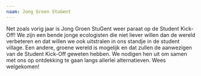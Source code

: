 ```yaml
---
naam: Jong Groen StuGent
---
```

Net zoals vorig jaar is Jong Groen StuGent weer paraat op de Student Kick-Off!
We zijn een bende jonge ecologisten die niet liever willen dan de wereld verbeteren en dat willen we ook uitstralen in ons standje in de student village. Een andere, groene wereld is mogelijk en dat zullen de aanwezigen van de Student Kick-Off geweten hebben. We nodigen hen uit om samen met ons op ontdekking te gaan langs allerlei alternatieven. Wees welgekomen!